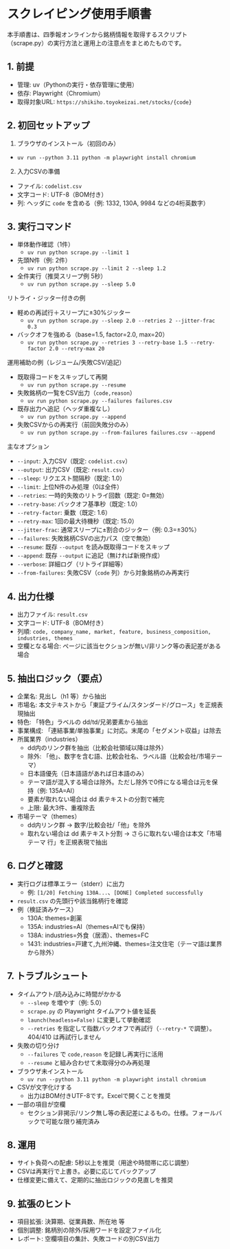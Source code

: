 # スクレイピング使用手順書

本手順書は、四季報オンラインから銘柄情報を取得するスクリプト（scrape.py）の実行方法と運用上の注意点をまとめたものです。

## 1. 前提
- 管理: uv（Pythonの実行・依存管理に使用）
- 依存: Playwright（Chromium）
- 取得対象URL: `https://shikiho.toyokeizai.net/stocks/{code}`

## 2. 初回セットアップ
1) ブラウザのインストール（初回のみ）
- `uv run --python 3.11 python -m playwright install chromium`

2) 入力CSVの準備
- ファイル: `codelist.csv`
- 文字コード: UTF-8（BOM付き）
- 列: ヘッダに `code` を含める（例: 1332, 130A, 9984 などの4桁英数字）

## 3. 実行コマンド
- 単体動作確認（1件）
  - `uv run python scrape.py --limit 1`
- 先頭N件（例: 2件）
  - `uv run python scrape.py --limit 2 --sleep 1.2`
- 全件実行（推奨スリープ例 5秒）
  - `uv run python scrape.py --sleep 5.0`

リトライ・ジッター付きの例
- 軽めの再試行＋スリープに±30%ジッター
  - `uv run python scrape.py --sleep 2.0 --retries 2 --jitter-frac 0.3`
- バックオフを強める（base=1.5, factor=2.0, max=20）
  - `uv run python scrape.py --retries 3 --retry-base 1.5 --retry-factor 2.0 --retry-max 20`

運用補助の例（レジューム/失敗CSV/追記）
- 既取得コードをスキップして再開
  - `uv run python scrape.py --resume`
- 失敗銘柄の一覧をCSV出力（`code,reason`）
  - `uv run python scrape.py --failures failures.csv`
- 既存出力へ追記（ヘッダ重複なし）
  - `uv run python scrape.py --append`
- 失敗CSVからの再実行（前回失敗分のみ）
  - `uv run python scrape.py --from-failures failures.csv --append`

主なオプション
- `--input`: 入力CSV（既定: `codelist.csv`）
- `--output`: 出力CSV（既定: `result.csv`）
- `--sleep`: リクエスト間隔秒（既定: 1.0）
- `--limit`: 上位N件のみ処理（0は全件）
- `--retries`: 一時的失敗のリトライ回数（既定: 0=無効）
- `--retry-base`: バックオフ基準秒（既定: 1.0）
- `--retry-factor`: 乗数（既定: 1.6）
- `--retry-max`: 1回の最大待機秒（既定: 15.0）
- `--jitter-frac`: 通常スリープに±割合のジッター（例: 0.3=±30%）
- `--failures`: 失敗銘柄CSVの出力パス（空で無効）
- `--resume`: 既存 `--output` を読み既取得コードをスキップ
- `--append`: 既存 `--output` に追記（無ければ新規作成）
- `--verbose`: 詳細ログ（リトライ詳細等）
- `--from-failures`: 失敗CSV（`code` 列）から対象銘柄のみ再実行

## 4. 出力仕様
- 出力ファイル: `result.csv`
- 文字コード: UTF-8（BOM付き）
- 列順: `code, company_name, market, feature, business_composition, industries, themes`
- 空欄となる場合: ページに該当セクションが無い/非リンク等の表記差がある場合

## 5. 抽出ロジック（要点）
- 企業名: 見出し（h1 等）から抽出
- 市場名: 本文テキストから「東証プライム/スタンダード/グロース」を正規表現抽出
- 特色: 「特色」ラベルの dd/td/兄弟要素から抽出
- 事業構成: 「連結事業/単独事業」に対応。末尾の「セグメント収益」は除去
- 所属業界（industries）
  - dd内のリンク群を抽出（比較会社領域以降は除外）
  - 除外: 「他」、数字を含む語、比較会社名、ラベル語（比較会社/市場テーマ）
  - 日本語優先（日本語語があれば日本語のみ）
  - テーマ語が混入する場合は除外。ただし除外で0件になる場合は元を保持（例: 135A=AI）
  - 要素が取れない場合は dd 素テキストの分割で補完
  - 上限: 最大3件、重複除去
- 市場テーマ（themes）
  - dd内リンク群 → 数字/比較会社/「他」を除外
  - 取れない場合は dd 素テキスト分割 → さらに取れない場合は本文「市場テーマ 行」を正規表現で抽出

## 6. ログと確認
- 実行ログは標準エラー（stderr）に出力
  - 例: `[1/20] Fetching 130A...`、`[DONE] Completed successfully`
- `result.csv` の先頭行や該当銘柄行を確認
- 例（検証済みケース）
  - 130A: themes=創薬
  - 135A: industries=AI（themes=AIでも保持）
  - 138A: industries=外食（居酒）、themes=FC
  - 1431: industries=戸建て,九州沖縄、themes=注文住宅（テーマ語は業界から除外）

## 7. トラブルシュート
- タイムアウト/読み込みに時間がかかる
  - `--sleep` を増やす（例: 5.0）
  - `scrape.py` の Playwright タイムアウト値を延長
  - `launch(headless=False)` に変更して挙動確認
  - `--retries` を指定して指数バックオフで再試行（`--retry-*` で調整）。404/410 は再試行しません
- 失敗の切り分け
  - `--failures` で `code,reason` を記録し再実行に活用
  - `--resume` と組み合わせて未取得分のみ再処理
- ブラウザ未インストール
  - `uv run --python 3.11 python -m playwright install chromium`
- CSVが文字化けする
  - 出力はBOM付きUTF-8です。Excelで開くことを推奨
- 一部の項目が空欄
  - セクション非掲示/リンク無し等の表記差によるもの。仕様。フォールバックで可能な限り補完済み

## 8. 運用
- サイト負荷への配慮: 5秒以上を推奨（用途や時間帯に応じ調整）
- CSVは再実行で上書き。必要に応じてバックアップ
- 仕様変更に備えて、定期的に抽出ロジックの見直しを推奨

## 9. 拡張のヒント
- 項目拡張: 決算期、従業員数、所在地 等
- 個別調整: 銘柄別の除外/採用ワードを設定ファイル化
- レポート: 空欄項目の集計、失敗コードの別CSV出力
